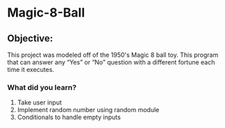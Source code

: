 # Magic-8-Ball
## Objective: 
This project was modeled off of the 1950's Magic 8 ball toy. This program that can answer any “Yes” or “No” question with a different fortune each time it executes.

### What did you learn?
1. Take user input
2. Implement random number using random module
3. Conditionals to handle empty inputs
   
